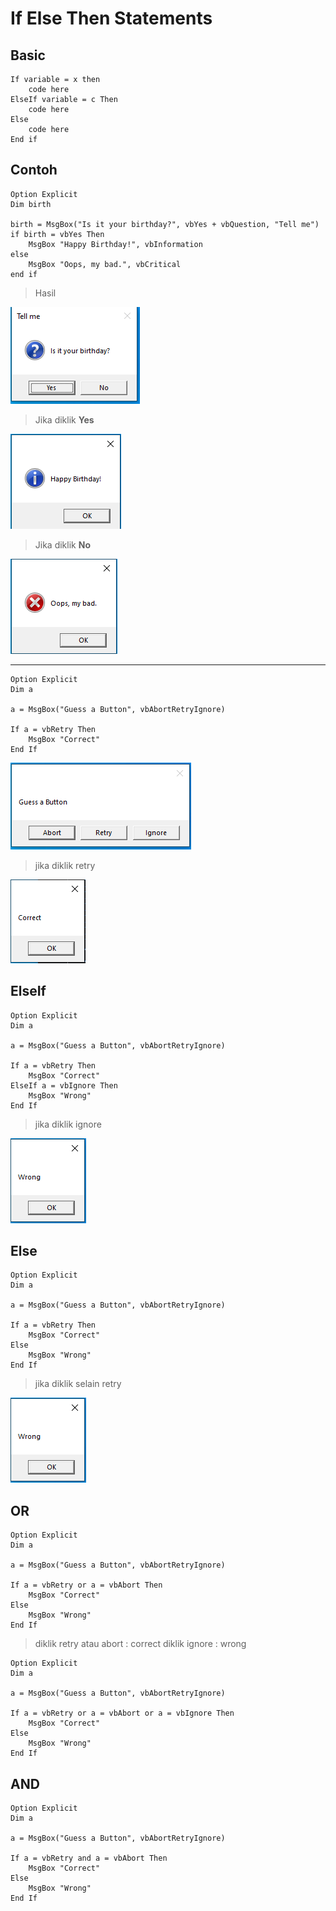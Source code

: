 # If Else Then Statements

## Basic

```vbs
If variable = x then
    code here
ElseIf variable = c Then
    code here
Else
    code here
End if
```

## Contoh

```vbs
Option Explicit
Dim birth

birth = MsgBox("Is it your birthday?", vbYes + vbQuestion, "Tell me")
if birth = vbYes Then
    MsgBox "Happy Birthday!", vbInformation
else
    MsgBox "Oops, my bad.", vbCritical
end if
```

> Hasil

![1](../asset/img/3/1.PNG)

> Jika diklik **Yes**

![2](../asset/img/3/2.PNG)

> Jika diklik **No**

![3](../asset/img/3/3.PNG)

---

```vbs
Option Explicit
Dim a

a = MsgBox("Guess a Button", vbAbortRetryIgnore)

If a = vbRetry Then
    MsgBox "Correct"
End If
```

![4](../asset/img/3/4.PNG)

> jika diklik retry

![5](../asset/img/3/5.PNG)

## ElseIf

```vbs
Option Explicit
Dim a

a = MsgBox("Guess a Button", vbAbortRetryIgnore)

If a = vbRetry Then
    MsgBox "Correct"
ElseIf a = vbIgnore Then
    MsgBox "Wrong"
End If
```

> jika diklik ignore

![6](../asset/img/3/6.PNG)

## Else

```vbs
Option Explicit
Dim a

a = MsgBox("Guess a Button", vbAbortRetryIgnore)

If a = vbRetry Then
    MsgBox "Correct"
Else
    MsgBox "Wrong"
End If
```

> jika diklik selain retry

![6](../asset/img/3/6.PNG)

## OR

```vbs
Option Explicit
Dim a

a = MsgBox("Guess a Button", vbAbortRetryIgnore)

If a = vbRetry or a = vbAbort Then
    MsgBox "Correct"
Else
    MsgBox "Wrong"
End If
```

> diklik retry atau abort : correct
> diklik ignore : wrong

```vbs
Option Explicit
Dim a

a = MsgBox("Guess a Button", vbAbortRetryIgnore)

If a = vbRetry or a = vbAbort or a = vbIgnore Then
    MsgBox "Correct"
Else
    MsgBox "Wrong"
End If
```

## AND

```vbs
Option Explicit
Dim a

a = MsgBox("Guess a Button", vbAbortRetryIgnore)

If a = vbRetry and a = vbAbort Then
    MsgBox "Correct"
Else
    MsgBox "Wrong"
End If
```
